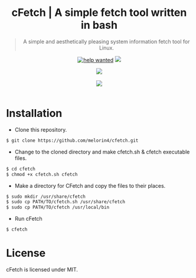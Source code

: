 <div align="center">
	<h1> cFetch | A simple fetch tool written in bash</h1>
	<blockquote>
	A simple and aesthetically pleasing system information fetch tool for Linux. 
	</blockquote><p align="center">
		<a href="https://github.com/melorin4/cfetch/issues?q=is%3Aissue+is%3Aopen"><img src="https://img.shields.io/github/issues/melorin4/cfetch?color=pink" alt="help wanted"></a>
		<a href="LICENSE"><img src="https://img.shields.io/badge/license-MIT-blue.svg"></a>
	</p>
</div>


<div align="center">
<img src="https://media.discordapp.net/attachments/831117302678159360/831133903623815178/unknown.png"><br><br>
<img src="https://cdn.discordapp.com/attachments/831117302678159360/831124169604464650/Webp.net-gifmaker.gif"><br><br>
</div>

# Installation
- Clone this repository.
```sh
$ git clone https://github.com/melorin4/cfetch.git
```
- Change to the cloned directory and make cfetch.sh & cfetch executable files.
```sh
$ cd cfetch
$ chmod +x cfetch.sh cfetch
```
- Make a directory for CFetch and copy the files to their places.
```sh
$ sudo mkdir /usr/share/cfetch
$ sudo cp PATH/TO/cfetch.sh /usr/share/cfetch
$ sudo cp PATH/TO/cfetch /usr/local/bin
```
- Run cFetch
```sh
$ cfetch
```
# License
cFetch is licensed under MIT. 
